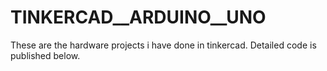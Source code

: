 # TINKERCAD__ARDUINO__UNO
These are the hardware projects i have done in tinkercad. Detailed code is published below.
